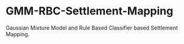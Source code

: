 # GMM-RBC-Settlement-Mapping
Gaussian Mixture Model and Rule Based Classifier based Settlement Mapping.
